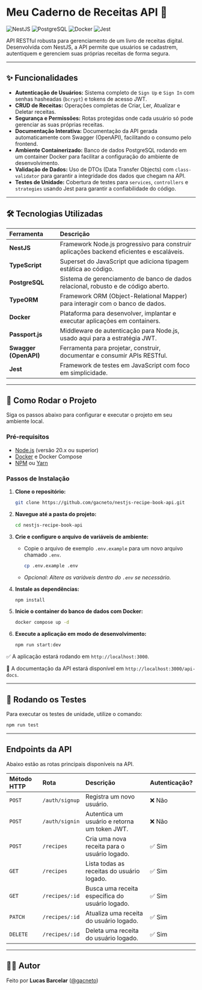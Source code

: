 # Meu Caderno de Receitas API 🍳

![NestJS](https://img.shields.io/badge/NestJS-v10.x-red?style=for-the-badge&logo=nestjs)
![PostgreSQL](https://img.shields.io/badge/PostgreSQL-v14-blue?style=for-the-badge&logo=postgresql)
![Docker](https://img.shields.io/badge/Docker-Ready-blue?style=for-the-badge&logo=docker)
![Jest](https://img.shields.io/badge/Tests-Passing-brightgreen?style=for-the-badge&logo=jest)

API RESTful robusta para gerenciamento de um livro de receitas digital. Desenvolvida com NestJS, a API permite que usuários se cadastrem, autentiquem e gerenciem suas próprias receitas de forma segura.

---

## ✨ Funcionalidades

* **Autenticação de Usuários:** Sistema completo de `Sign Up` e `Sign In` com senhas hasheadas (`bcrypt`) e tokens de acesso JWT.
* **CRUD de Receitas:** Operações completas de Criar, Ler, Atualizar e Deletar receitas.
* **Segurança e Permissões:** Rotas protegidas onde cada usuário só pode gerenciar as suas próprias receitas.
* **Documentação Interativa:** Documentação da API gerada automaticamente com Swagger (OpenAPI), facilitando o consumo pelo frontend.
* **Ambiente Containerizado:** Banco de dados PostgreSQL rodando em um container Docker para facilitar a configuração do ambiente de desenvolvimento.
* **Validação de Dados:** Uso de DTOs (Data Transfer Objects) com `class-validator` para garantir a integridade dos dados que chegam na API.
* **Testes de Unidade:** Cobertura de testes para `services`, `controllers` e `strategies` usando Jest para garantir a confiabilidade do código.

---

## 🛠️ Tecnologias Utilizadas

| Ferramenta | Descrição |
| :--- | :--- |
| **NestJS** | Framework Node.js progressivo para construir aplicações backend eficientes e escaláveis. |
| **TypeScript** | Superset do JavaScript que adiciona tipagem estática ao código. |
| **PostgreSQL** | Sistema de gerenciamento de banco de dados relacional, robusto e de código aberto. |
| **TypeORM** | Framework ORM (Object-Relational Mapper) para interagir com o banco de dados. |
| **Docker** | Plataforma para desenvolver, implantar e executar aplicações em containers. |
| **Passport.js** | Middleware de autenticação para Node.js, usado aqui para a estratégia JWT. |
| **Swagger (OpenAPI)** | Ferramenta para projetar, construir, documentar e consumir APIs RESTful. |
| **Jest** | Framework de testes em JavaScript com foco em simplicidade. |

---

## 🚀 Como Rodar o Projeto

Siga os passos abaixo para configurar e executar o projeto em seu ambiente local.

### Pré-requisitos

* [Node.js](https://nodejs.org/) (versão 20.x ou superior)
* [Docker](https://www.docker.com/get-started) e Docker Compose
* [NPM](https://www.npmjs.com/) ou [Yarn](https://yarnpkg.com/)

### Passos de Instalação

1.  **Clone o repositório:**
    ```bash
    git clone https://github.com/gacneto/nestjs-recipe-book-api.git
    ```

2.  **Navegue até a pasta do projeto:**
    ```bash
    cd nestjs-recipe-book-api
    ```

3.  **Crie e configure o arquivo de variáveis de ambiente:**
    * Copie o arquivo de exemplo `.env.example` para um novo arquivo chamado `.env`.
        ```bash
        cp .env.example .env
        ```
    * *Opcional: Altere as variáveis dentro do `.env` se necessário.*

4.  **Instale as dependências:**
    ```bash
    npm install
    ```

5.  **Inicie o container do banco de dados com Docker:**
    ```bash
    docker compose up -d
    ```

6.  **Execute a aplicação em modo de desenvolvimento:**
    ```bash
    npm run start:dev
    ```

✅ A aplicação estará rodando em `http://localhost:3000`.

📖 A documentação da API estará disponível em `http://localhost:3000/api-docs`.

---

## 🧪 Rodando os Testes

Para executar os testes de unidade, utilize o comando:

```bash
npm run test
```

---

## Endpoints da API

Abaixo estão as rotas principais disponíveis na API.

| Método HTTP | Rota | Descrição | Autenticação? |
| :--- | :--- | :--- | :--- |
| `POST` | `/auth/signup` | Registra um novo usuário. | ❌ Não |
| `POST` | `/auth/signin` | Autentica um usuário e retorna um token JWT. | ❌ Não |
| `POST` | `/recipes` | Cria uma nova receita para o usuário logado. | ✅ Sim |
| `GET` | `/recipes` | Lista todas as receitas do usuário logado. | ✅ Sim |
| `GET` | `/recipes/:id` | Busca uma receita específica do usuário logado. | ✅ Sim |
| `PATCH` | `/recipes/:id` | Atualiza uma receita do usuário logado. | ✅ Sim |
| `DELETE` | `/recipes/:id` | Deleta uma receita do usuário logado. | ✅ Sim |

---

## 👨‍💻 Autor

Feito por **Lucas Barcelar** ([@gacneto](https://github.com/gacneto))
